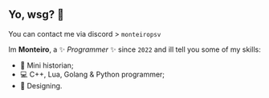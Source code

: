 ## Yo, wsg? 👋
You can contact me via discord > `monteiropsv`

Im **Monteiro**, a ✨ _Programmer_ ✨ since `2022` and ill tell you some of my skills:

- 🔭 Mini historian;
- 💻 C++, Lua, Golang & Python programmer;
- 🔑 Designing.


